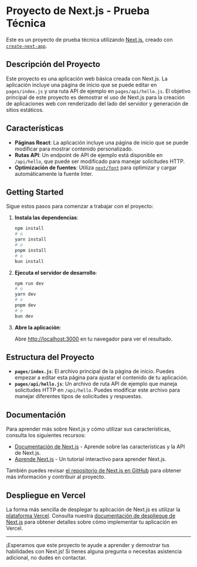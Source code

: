 # Proyecto de Next.js - Prueba Técnica

Este es un proyecto de prueba técnica utilizando [Next.js](https://nextjs.org/), creado con [`create-next-app`](https://github.com/vercel/next.js/tree/canary/packages/create-next-app).

## Descripción del Proyecto

Este proyecto es una aplicación web básica creada con Next.js. La aplicación incluye una página de inicio que se puede editar en `pages/index.js` y una ruta API de ejemplo en `pages/api/hello.js`. El objetivo principal de este proyecto es demostrar el uso de Next.js para la creación de aplicaciones web con renderizado del lado del servidor y generación de sitios estáticos.

## Características

- **Páginas React**: La aplicación incluye una página de inicio que se puede modificar para mostrar contenido personalizado.
- **Rutas API**: Un endpoint de API de ejemplo está disponible en `/api/hello`, que puede ser modificado para manejar solicitudes HTTP.
- **Optimización de fuentes**: Utiliza [`next/font`](https://nextjs.org/docs/basic-features/font-optimization) para optimizar y cargar automáticamente la fuente Inter.

## Getting Started

Sigue estos pasos para comenzar a trabajar con el proyecto:

1. **Instala las dependencias**:

    ```bash
    npm install
    # o
    yarn install
    # o
    pnpm install
    # o
    bun install
    ```

2. **Ejecuta el servidor de desarrollo**:

    ```bash
    npm run dev
    # o
    yarn dev
    # o
    pnpm dev
    # o
    bun dev
    ```

3. **Abre la aplicación**:

    Abre [http://localhost:3000](http://localhost:3000) en tu navegador para ver el resultado.

## Estructura del Proyecto

- **`pages/index.js`**: El archivo principal de la página de inicio. Puedes empezar a editar esta página para ajustar el contenido de tu aplicación.
- **`pages/api/hello.js`**: Un archivo de ruta API de ejemplo que maneja solicitudes HTTP en `/api/hello`. Puedes modificar este archivo para manejar diferentes tipos de solicitudes y respuestas.

## Documentación

Para aprender más sobre Next.js y cómo utilizar sus características, consulta los siguientes recursos:

- [Documentación de Next.js](https://nextjs.org/docs) - Aprende sobre las características y la API de Next.js.
- [Aprende Next.js](https://nextjs.org/learn) - Un tutorial interactivo para aprender Next.js.

También puedes revisar [el repositorio de Next.js en GitHub](https://github.com/vercel/next.js/) para obtener más información y contribuir al proyecto.

## Despliegue en Vercel

La forma más sencilla de desplegar tu aplicación de Next.js es utilizar la [plataforma Vercel](https://vercel.com/new?utm_medium=default-template&filter=next.js&utm_source=create-next-app&utm_campaign=create-next-app-readme). Consulta nuestra [documentación de despliegue de Next.js](https://nextjs.org/docs/deployment) para obtener detalles sobre cómo implementar tu aplicación en Vercel.

---

¡Esperamos que este proyecto te ayude a aprender y demostrar tus habilidades con Next.js! Si tienes alguna pregunta o necesitas asistencia adicional, no dudes en contactar.

